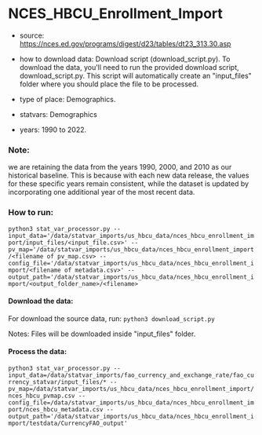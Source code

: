# NCES_HBCU_Enrollment_Import

- source:  https://nces.ed.gov/programs/digest/d23/tables/dt23_313.30.asp

- how to download data: Download script (download_script.py).
    To download the data, you'll need to run the provided download script, download_script.py. This script will automatically create an "input_files" folder where you should place the file to be processed.

- type of place: Demographics.

- statvars: Demographics

- years: 1990 to 2022.

### Note:
we are retaining the data from the years 1990, 2000, and 2010 as our historical baseline. This is because with each new data release, the values for these specific years remain consistent, while the dataset is updated by incorporating one additional year of the most recent data.

### How to run:

`python3 stat_var_processor.py --input_data='/data/statvar_imports/us_hbcu_data/nces_hbcu_enrollment_import/input_files/<input_file.csv>' --pv_map='/data/statvar_imports/us_hbcu_data/nces_hbcu_enrollment_import/<filename of pv_map.csv> --config_file='/data/statvar_imports/us_hbcu_data/nces_hbcu_enrollment_import/<filename of metadata.csv>' --output_path='/data/statvar_imports/us_hbcu_data/nces_hbcu_enrollment_import/<output_folder_name>/<filename>`

#### Download the data: 

For download the source data, run:
`python3 download_script.py`

Notes: Files will be downloaded inside "input_files" folder.

#### Process the data:

`python3 stat_var_processor.py --input_data=/data/statvar_imports/fao_currency_and_exchange_rate/fao_currency_statvar/input_files/* --pv_map=/data/statvar_imports/us_hbcu_data/nces_hbcu_enrollment_import/nces_hbcu_pvmap.csv --config_file=/data/statvar_imports/us_hbcu_data/nces_hbcu_enrollment_import/nces_hbcu_metadata.csv --output_path='/data/statvar_imports/us_hbcu_data/nces_hbcu_enrollment_import/testdata/CurrencyFAO_output'`

